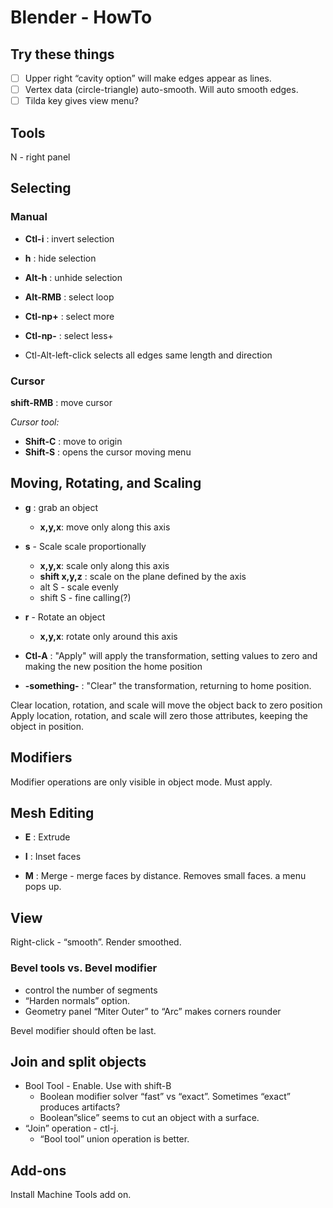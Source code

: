 # Blender - HowTo

## Try these things

- [ ] Upper right “cavity option” will make edges appear as lines.
- [ ] Vertex data (circle-triangle) auto-smooth. Will auto smooth edges.
- [ ] Tilda key gives view menu?

## Tools

N - right panel

## Selecting

### Manual

- **Ctl-i** : invert selection
- **h** : hide selection
- **Alt-h** : unhide selection

- **Alt-RMB** : select loop

- **Ctl-np+** : select more
- **Ctl-np-** : select less+
- Ctl-Alt-left-click selects all edges same length and direction

### Cursor

**shift-RMB** : move cursor

*Cursor tool:*

- **Shift-C** : move to origin
- **Shift-S** : opens the cursor moving menu

## Moving, Rotating, and Scaling

- **g** : grab an object
  - **x,y,x**: move only along this axis
- **s** - Scale scale proportionally
  - **x,y,x**: scale only along this axis
  - **shift x,y,z** : scale on the plane defined by the axis
  - alt S - scale evenly
  - shift S - fine calling(?)
- **r** - Rotate an object
  - **x,y,x**: rotate only around this axis

- **Ctl-A** : "Apply" will apply the transformation, setting values to zero and making the new position the home position
- **-something-** : "Clear" the transformation, returning to home position.

Clear location, rotation, and scale will move the object back to zero position
Apply location, rotation, and scale will zero those attributes, keeping the object in position.

## Modifiers

Modifier operations are only visible in object mode.  Must apply.

## Mesh Editing

- **E** : Extrude
- **I** : Inset faces

- **M** : Merge - merge faces by distance.  Removes small faces. a menu pops up.

## View

Right-click - “smooth”. Render smoothed.

### Bevel tools vs. Bevel modifier

- control the number of segments
- “Harden normals” option.
- Geometry panel “Miter Outer” to “Arc” makes corners rounder

Bevel modifier should often be last.

## Join and split objects

- Bool Tool - Enable.  Use with shift-B
  - Boolean modifier solver “fast” vs “exact”.  Sometimes “exact” produces artifacts?
  - Boolean”slice” seems to cut an object with a surface.
- “Join” operation - ctl-j.
  - “Bool tool” union operation is better.

## Add-ons

Install Machine Tools add on.

